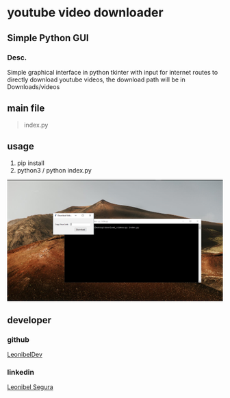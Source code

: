 # youtube video downloader
## Simple Python GUI
### Desc.
Simple graphical interface in python tkinter with input for internet routes to directly download youtube videos, the download path will be in Downloads/videos

## main file
> index.py

## usage
1. pip install
2. python3 / python index.py

![screen](doc/gui.png)

## developer

### github
[LeonibelDev](https://github.com/LeonibelDev)

### linkedin
[Leonibel Segura](https://www.linkedin.com/in/leonibel-segura-473415173)
